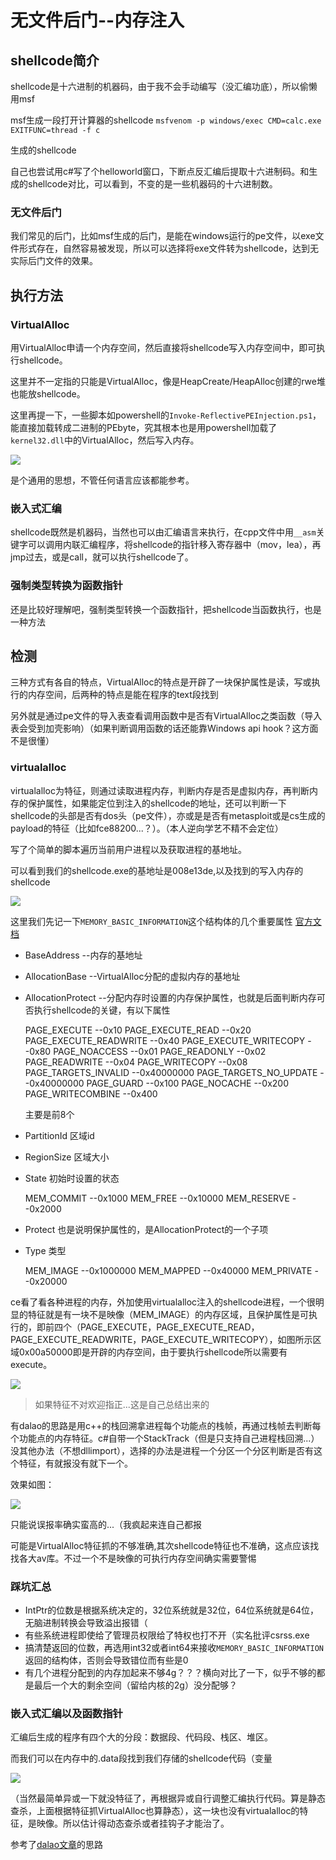 # 无文件后门--内存注入

## shellcode简介

shellcode是十六进制的机器码，由于我不会手动编写（没汇编功底），所以偷懒用msf

msf生成一段打开计算器的shellcode `msfvenom -p windows/exec CMD=calc.exe EXITFUNC=thread -f c`

生成的shellcode

自己也尝试用c#写了个helloworld窗口，下断点反汇编后提取十六进制码。和生成的shellcode对比，可以看到，不变的是一些机器码的十六进制数。

### 无文件后门

我们常见的后门，比如msf生成的后门，是能在windows运行的pe文件，以exe文件形式存在，自然容易被发现，所以可以选择将exe文件转为shellcode，达到无实际后门文件的效果。

## 执行方法

### VirtualAlloc

用VirtualAlloc申请一个内存空间，然后直接将shellcode写入内存空间中，即可执行shellcode。

这里并不一定指的只能是VirtualAlloc，像是HeapCreate/HeapAlloc创建的rwe堆也能放shellcode。

这里再提一下，一些脚本如powershell的`Invoke-ReflectivePEInjection.ps1`，能直接加载转成二进制的PEbyte，究其根本也是用powershell加载了`kernel32.dll`中的VirtualAlloc，然后写入内存。

<img src="https://0xfay.github.io/public/image/225441.jpg">

是个通用的思想，不管任何语言应该都能参考。

### 嵌入式汇编

shellcode既然是机器码，当然也可以由汇编语言来执行，在cpp文件中用`__asm`关键字可以调用内联汇编程序，将shellcode的指针移入寄存器中（mov，lea），再jmp过去，或是call，就可以执行shellcode了。

### 强制类型转换为函数指针

还是比较好理解吧，强制类型转换一个函数指针，把shellcode当函数执行，也是一种方法

## 检测

三种方式有各自的特点，VirtualAlloc的特点是开辟了一块保护属性是读，写或执行的内存空间，后两种的特点是能在程序的text段找到

另外就是通过pe文件的导入表查看调用函数中是否有VirtualAlloc之类函数（导入表会受到加壳影响）（如果判断调用函数的话还能靠Windows api hook？这方面不是很懂）

### virtualalloc

virtualalloc为特征，则通过读取进程内存，判断内存是否是虚拟内存，再判断内存的保护属性，如果能定位到注入的shellcode的地址，还可以判断一下shellcode的头部是否有dos头（pe文件），亦或是是否有metasploit或是cs生成的payload的特征（比如fce88200...？）。（本人逆向学艺不精不会定位）

写了个简单的脚本遍历当前用户进程以及获取进程的基地址。

可以看到我们的shellcode.exe的基地址是008e13de,以及找到的写入内存的shellcode

<img src="https://0xfay.github.io/public/image/221605.jpg">

这里我们先记一下`MEMORY_BASIC_INFORMATION`这个结构体的几个重要属性 <a href="https://docs.microsoft.com/zh-cn/windows/win32/api/winnt/ns-winnt-memory_basic_information?redirectedfrom=MSDN">官方文档</a>

- BaseAddress --内存的基地址
- AllocationBase --VirtualAlloc分配的虚拟内存的基地址
- AllocationProtect --分配内存时设置的内存保护属性，也就是后面判断内存可否执行shellcode的关键，有以下属性

  PAGE_EXECUTE --0x10
  PAGE_EXECUTE_READ --0x20
  PAGE_EXECUTE_READWRITE --0x40
  PAGE_EXECUTE_WRITECOPY --0x80
  PAGE_NOACCESS --0x01
  PAGE_READONLY --0x02
  PAGE_READWRITE --0x04
  PAGE_WRITECOPY --0x08
  PAGE_TARGETS_INVALID --0x40000000
  PAGE_TARGETS_NO_UPDATE --0x40000000
  PAGE_GUARD --0x100
  PAGE_NOCACHE --0x200
  PAGE_WRITECOMBINE --0x400

  主要是前8个

- PartitionId 区域id
- RegionSize 区域大小
- State 初始时设置的状态

  MEM_COMMIT --0x1000
  MEM_FREE --0x10000
  MEM_RESERVE --0x2000

- Protect 也是说明保护属性的，是AllocationProtect的一个子项
- Type 类型


  MEM_IMAGE --0x1000000
  MEM_MAPPED --0x40000
  MEM_PRIVATE --0x20000

ce看了看各种进程的内存，外加使用virtualalloc注入的shellcode进程，一个很明显的特征就是有一块不是映像（MEM_IMAGE）的内存区域，且保护属性是可执行的，即前四个（PAGE_EXECUTE，PAGE_EXECUTE_READ，PAGE_EXECUTE_READWRITE，PAGE_EXECUTE_WRITECOPY），如图所示区域0x00a50000即是开辟的内存空间，由于要执行shellcode所以需要有execute。

<img src="https://0xfay.github.io/public/image/221742.jpg">

>如果特征不对欢迎指正...这是自己总结出来的

有dalao的思路是用c++的栈回溯拿进程每个功能点的栈帧，再通过栈帧去判断每个功能点的内存特征。c#自带一个StackTrack（但是只支持自己进程栈回溯...）没其他办法（不想dllimport），选择的办法是进程一个分区一个分区判断是否有这个特征，有就报没有就下一个。

效果如图：

<img src="https://0xfay.github.io/public/image/235155.jpg">

只能说误报率确实蛮高的...（我疯起来连自己都报

可能是VirtualAlloc特征抓的不够准确,其次shellcode特征也不准确，这点应该找找各大av库。不过一个不是映像的可执行内存空间确实需要警惕

### 踩坑汇总

- IntPtr的位数是根据系统决定的，32位系统就是32位，64位系统就是64位，无脑进制转换会导致溢出报错（
- 有些系统进程即使给了管理员权限给了特权也打不开（实名批评csrss.exe
- 搞清楚返回的位数，再选用int32或者int64来接收`MEMORY_BASIC_INFORMATION`返回的结构体，否则会导致错位而有些是0
- 有几个进程分配到的内存加起来不够4g？？？横向对比了一下，似乎不够的都是最后一个大的剩余空间（留给内核的2g）没分配够？

### 嵌入式汇编以及函数指针

汇编后生成的程序有四个大的分段：数据段、代码段、栈区、堆区。

而我们可以在内存中的.data段找到我们存储的shellcode代码（变量

<img src="https://0xfay.github.io/public/image/230759.jpg">

（当然最简单异或一下就没特征了，再根据异或自行调整汇编执行代码。算是静态查杀，上面根据特征抓VirtualAlloc也算静态），这一块也没有virtualalloc的特征，是映像。所以估计得动态查杀或者挂钩子才能治了。


参考了<a href="https://www.freebuf.com/sectool/264237.html">dalao文章</a>的思路

